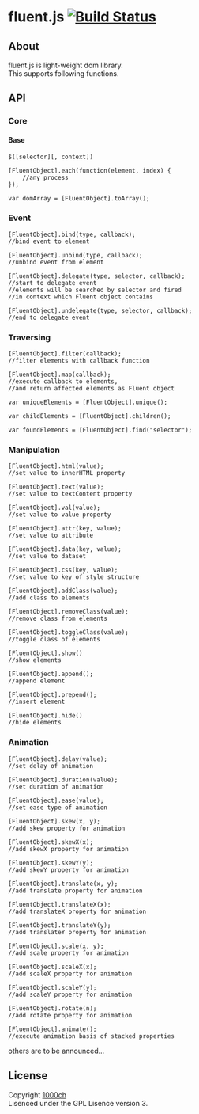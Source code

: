 # fluent.js [![Build Status](https://travis-ci.org/1000ch/fluent.png?branch=master)](https://travis-ci.org/1000ch/fluent)

## About

fluent.js is light-weight dom library.  
This supports following functions.  

## API

### Core

#### Base

    $([selector][, context])
    
    [FluentObject].each(function(element, index) {
    	//any process
    });
    
    var domArray = [FluentObject].toArray();

### Event

    [FluentObject].bind(type, callback);
    //bind event to element
    
    [FluentObject].unbind(type, callback);
    //unbind event from element
    
    [FluentObject].delegate(type, selector, callback);
    //start to delegate event
    //elements will be searched by selector and fired 
    //in context which Fluent object contains
    
    [FluentObject].undelegate(type, selector, callback);
    //end to delegate event

### Traversing

    [FluentObject].filter(callback);
    //filter elements with callback function
    
    [FluentObject].map(callback);
    //execute callback to elements,
    //and return affected elements as Fluent object
    
    var uniqueElements = [FluentObject].unique();
    
    var childElements = [FluentObject].children();

    var foundElements = [FluentObject].find("selector");

### Manipulation

    [FluentObject].html(value);
    //set value to innerHTML property
    
    [FluentObject].text(value);
    //set value to textContent property
    
    [FluentObject].val(value);
    //set value to value property
    
    [FluentObject].attr(key, value);
    //set value to attribute
    
    [FluentObject].data(key, value);
    //set value to dataset
    
    [FluentObject].css(key, value);
    //set value to key of style structure
    
    [FluentObject].addClass(value);
    //add class to elements
    
    [FluentObject].removeClass(value);
    //remove class from elements
    
    [FluentObject].toggleClass(value);
    //toggle class of elements
    
    [FluentObject].show()
    //show elements
    
    [FluentObject].append();
    //append element
    
    [FluentObject].prepend();
    //insert element
    
    [FluentObject].hide()
    //hide elements

### Animation

    [FluentObject].delay(value);
    //set delay of animation
    
    [FluentObject].duration(value);
    //set duration of animation
    
    [FluentObject].ease(value);
    //set ease type of animation
    
    [FluentObject].skew(x, y);
    //add skew property for animation
    
    [FluentObject].skewX(x);
    //add skewX property for animation
    
    [FluentObject].skewY(y);
    //add skewY property for animation
    
    [FluentObject].translate(x, y);
    //add translate property for animation
    
    [FluentObject].translateX(x);
    //add translateX property for animation
    
    [FluentObject].translateY(y);
    //add translateY property for animation
    
    [FluentObject].scale(x, y);
    //add scale property for animation
    
    [FluentObject].scaleX(x);
    //add scaleX property for animation
    
    [FluentObject].scaleY(y);
    //add scaleY property for animation
    
    [FluentObject].rotate(n);
    //add rotate property for animation
    
    [FluentObject].animate();
    //execute animation basis of stacked properties

others are to be announced...

## License

Copyright [1000ch](http://twitter.com/1000ch)  
Lisenced under the GPL Lisence version 3.  
